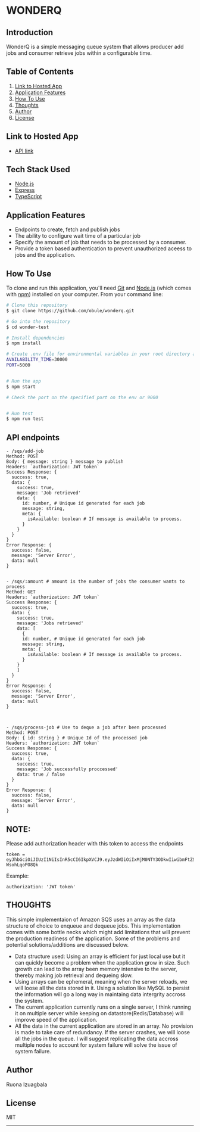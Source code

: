 # WONDERQ

## Introduction

WonderQ is a simple messaging queue system that allows producer add jobs and consumer retrieve jobs within a configurable time.

## Table of Contents

1. <a href="#hosted-app">Link to Hosted App</a>
2. <a href="#application-features">Application Features</a>
3. <a href="#how-to-use">How To Use</a>
4. <a href="#thoughts">Thoughts</a>
5. <a href="#author">Author</a>
6. <a href="#license">License</a>

## Link to Hosted App

- [API link](https://wonderq-api.herokuapp.com/employee)

## Tech Stack Used

- [Node.js](https://nodejs.org/)
- [Express](https://expressjs.com/)
- [TypeScript](https://www.typescriptlang.org/)

## Application Features

- Endpoints to create, fetch and publish jobs
- The ability to configure wait time of a particular job
- Specify the amount of job that needs to be processed by a consumer.
- Provide a token based authentication to prevent unauthorized aceess to jobs and the application.

## How To Use

To clone and run this application, you'll need [Git](https://git-scm.com) and [Node.js](https://nodejs.org/en/download/) (which comes with [npm](http://npmjs.com)) installed on your computer. From your command line:

```bash
# Clone this repository
$ git clone https://github.com/obule/wonderq.git

# Go into the repository
$ cd wonder-test

# Install dependencies
$ npm install

# Create .env file for environmental variables in your root directory and add variable for PORT and AVAILABILITY_TIME
AVAILABILITY_TIME=30000
PORT=5000


# Run the app
$ npm start

# Check the port on the specified port on the env or 9000


# Run test
$ npm run test
```

## API endpoints

```
- /sqs/add-job
Method: POST
Body: { message: string } message to publish
Headers: `authorization: JWT token`
Success Response: {
  success: true,
  data: {
    success: true,
    message: 'Job retrieved'
    data: {
      id: number, # Unique id generated for each job
      message: string,
      meta: {
        isAvailable: boolean # If message is available to process.
      }
    }
  }
}
Error Response: {
  success: false,
  message: 'Server Error',
  data: null
}


- /sqs/:amount # amount is the number of jobs the consumer wants to process
Method: GET
Headers: `authorization: JWT token`
Success Response: {
  success: true,
  data: {
    success: true,
    message: 'Jobs retrieved'
    data: [
      {
      id: number, # Unique id generated for each job
      message: string,
      meta: {
        isAvailable: boolean # If message is available to process.
      }
    }
    ]
  }
}
Error Response: {
  success: false,
  message: 'Server Error',
  data: null
}



- /sqs/process-job # Use to deque a job after been processed
Method: POST
Body: { id: string } # Unique Id of the processed job
Headers: `authorization: JWT token`
Success Response: {
  success: true,
  data: {
    success: true,
    message: 'Job successfully proccessed'
    data: true / false
  }
}
Error Response: {
  success: false,
  message: 'Server Error',
  data: null
}
```

## NOTE:

Please add authorization header with this token to access the endpoints

```
token = eyJhbGciOiJIUzI1NiIsInR5cCI6IkpXVCJ9.eyJzdWIiOiIxMjM0NTY3ODkwIiwibmFtZSI6IkFkbWluIEFkbWluIiwiaWF0IjoxNTE2MjM5MDIyLCJyb2xlIjoiYWRtaW4ifQ.9v5NoVLOjyj5HZwPkPFKb73heDebRT-WsohLqoPO8Qk
```

Example:

```
authorization: 'JWT token'
```

## THOUGHTS

This simple implementaion of Amazon SQS uses an array as the data structure of choice to enqueue and dequeue jobs. This implementation comes with some bottle necks which might add limitations that will prevent the production readiness of the application. Some of the problems and potential solutions/additions are discussed below.

- Data structure used: Using an array is efficient for just local use but it can quickly become a problem when the application grow in size. Such growth can lead to the array been memory intensive to the server, thereby making job retrieval and dequeing slow.
- Using arrays can be ephemeral, meaning when the server reloads, we will loose all the data stored in it. Using a solution like MySQL to persist the information will go a long way in maintaing data intergrity accross the system.
- The current application currently runs on a single server, I think running it on multiple server while keeping on datastore(Redis/Database) will improve speed of the application.
- All the data in the current application are stored in an array. No provision is made to take care of redundancy. If the server crashes, we will loose all the jobs in the queue. I will suggest replicating the data accross multiple nodes to account for system failure will solve the issue of system failure.

## Author

Ruona Izuagbala

## License

MIT

---

```

```
